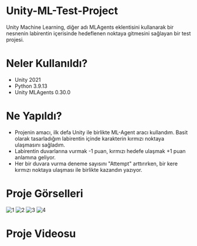 # Unity-ML-Test-Project
Unity Machine Learning, diğer adı MLAgents eklentisini kullanarak bir nesnenin labirentin içerisinde hedeflenen noktaya gitmesini sağlayan bir test projesi.
# Neler Kullanıldı?
- Unity 2021
- Python 3.9.13
- Unity MLAgents 0.30.0
# Ne Yapıldı?
- Projenin amacı, ilk defa Unity ile birlikte ML-Agent aracı kullandım. Basit olarak tasarladığım labirentin içinde karakterin kırmızı noktaya ulaşmasını sağladım.
- Labirentin duvarlarına vurmak -1 puan, kırmızı hedefe ulaşmak +1 puan anlamına geliyor.
- Her bir duvara vurma deneme sayısını "Attempt" arttırırken, bir kere kırmızı noktaya ulaşması ile birlikte kazandın yazıyor.
# Proje Görselleri
![1](https://github.com/ugursirvermez/Unity-ML-Test-Project/assets/6298796/5ed364ba-8107-4056-b8f4-4f50a71f787c)
![2](https://github.com/ugursirvermez/Unity-ML-Test-Project/assets/6298796/f6e8cc81-f1e7-4950-8b73-51da6b25cdb9)
![3](https://github.com/ugursirvermez/Unity-ML-Test-Project/assets/6298796/1bde9765-cf12-47f2-8c62-15aaad344149)
![4](https://github.com/ugursirvermez/Unity-ML-Test-Project/assets/6298796/a4962802-fd6d-497b-abca-6b4baed049e4)
# Proje Videosu
